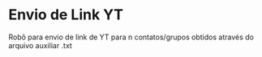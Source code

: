 # Envio de Link YT<br>
Robô para envio de link de YT para n contatos/grupos obtidos através do arquivo auxiliar .txt
